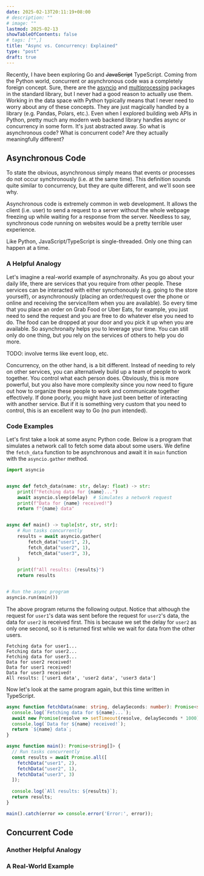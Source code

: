 ```yaml
---
date: 2025-02-13T20:11:19+08:00
# description: ""
# image: ""
lastmod: 2025-02-13
showTableOfContents: false
# tags: ["",]
title: "Async vs. Concurrency: Explained"
type: "post"
draft: true
---
```


Recently, I have been exploring Go and ~~JavaScript~~ TypeScript. Coming from
the Python world, concurrent or asynchronous code was a completely foreign
concept. Sure, there are the
[asyncio](https://docs.python.org/3/library/asyncio.html) and
[multiprocessing](https://docs.python.org/3/library/multiprocessing.html)
packages in the standard library, but I never had a good reason to actually use
them. Working in the data space with Python typically means that I never need to
worry about any of these concepts. They are just magically handled by a library
(e.g. Pandas, Polars, etc.). Even when I explored building web APIs in Python,
pretty much any modern web backend library handles async or concurrency in some
form. It's just abstracted away. So what is asynchronous code? What is
concurrent code? Are they actually meaningfully different?

## Asynchronous Code

To state the obvious, asynchronous simply means that events or processes do not
occur synchronously (i.e. at the same time). This definition sounds quite
similar to concurrency, but they are quite different, and we'll soon see why.

Asynchronous code is extremely common in web development. It allows the client
(i.e. user) to send a request to a server without the whole webpage freezing up
while waiting for a response from the server. Needless to say, synchronous code
running on websites would be a pretty terrible user experience.

Like Python, JavaScript/TypeScript is single-threaded. Only one thing can happen at a time. 

### A Helpful Analogy

Let's imagine a real-world example of asynchronaity. As you go about your daily
life, there are services that you require from other people. These services can
be interacted with either syncrhonously (e.g. going to the store yourself), or
asynchronously (placing an order/request over the phone or online and receiving
the service/item when you are available). So every time that you place an order
on Grab Food or Uber Eats, for example, you just need to send the request and
you are free to do whatever else you need to do. The food can be dropped at
your door and you pick it up when you are available. So asynchronaity helps you
to leverage your time. You can still only do one thing, but you rely on the
services of others to help you do more.

TODO: involve terms like event loop, etc.

Concurrency, on the other hand, is a bit different. Instead of needing to rely
on other services, you can alternatively build up a team of people to work
together. You control what each person does. Obviously, this is more powerful,
but you also have more complexity since you now need to figure out how to
organize these people to work and communicate together effectively. If done
poorly, you might have just been better of interacting with another service.
But if it is something very custom that you need to control, this is an
excellent way to Go (no pun intended).

### Code Examples

Let's first take a look at some async Python code. Below is a program that
simulates a network call to fetch some data about some users. We define the
`fetch_data` function to be asynchronous and await it in `main` function with
the `asyncio.gather` method.

```python
import asyncio


async def fetch_data(name: str, delay: float) -> str:
    print(f"Fetching data for {name}...")
    await asyncio.sleep(delay)  # Simulates a network request
    print(f"Data for {name} received!")
    return f"{name} data"


async def main() -> tuple[str, str, str]:
    # Run tasks concurrently
    results = await asyncio.gather(
        fetch_data("user1", 2),
        fetch_data("user2", 1),
        fetch_data("user3", 3),
    )

    print(f"All results: {results}")
    return results


# Run the async program
asyncio.run(main())
```

The above program returns the following output. Notice that although the
request for `user1`'s data was sent before the request for `user2`'s data, the
data for `user2` is received first. This is because we set the delay for
`user2` as only one second, so it is returned first while we wait for data from
the other users.

```
Fetching data for user1...
Fetching data for user2...
Fetching data for user3...
Data for user2 received!
Data for user1 received!
Data for user3 received!
All results: ['user1 data', 'user2 data', 'user3 data']
```

Now let's look at the same program again, but this time written in TypeScript.

```typescript
async function fetchData(name: string, delaySeconds: number): Promise<string> {
  console.log(`Fetching data for ${name}...`);
  await new Promise(resolve => setTimeout(resolve, delaySeconds * 1000));
  console.log(`Data for ${name} received!`);
  return `${name} data`;
}

async function main(): Promise<string[]> {
  // Run tasks concurrently
  const results = await Promise.all([
    fetchData("user1", 2),
    fetchData("user2", 1),
    fetchData("user3", 3)
  ]);
  
  console.log(`All results: ${results}`);
  return results;
}

main().catch(error => console.error('Error:', error));
```

## Concurrent Code

### Another Helpful Analogy

### A Real-World Example
